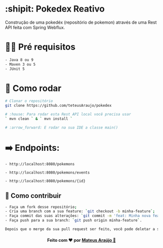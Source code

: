 # :shipit: Pokedex Reativo 

Construção de uma pokedéx (repositório de pokemon) através de uma Rest API feita com Spring Webflux.

# 👨‍🏫  Pré requisitos
```bash
- Java 8 ou 9
- Maven 3 ou 5
- JUnit 5

```
# 👷 Como rodar
```bash
# Clonar o repositório
git clone https://github.com/teteusAraujo/pokedex

# :house: Para rodar esta Rest API local você precisa usar
` mvn clean ` & ` mvn install `

# :arrow_forward: E rodar na sua IDE a classe main()
```

# :arrow_right: Endpoints:
```
- http://localhost:8080/pokemons

- http://localhost:8080/pokemons/events

- http://localhost:8080/pokemons/{id}

```
## 🤔 Como contribuir <br/>
```bash
- Faça um fork desse repositório;
- Cria uma branch com a sua feature: `git checkout -b minha-feature`;
- Faça commit das suas alterações: `git commit -m 'feat: Minha nova feature'`; 
- Faça push para a sua branch: `git push origin minha-feature`.

Depois que o merge da sua pull request ser feito, você pode deletar a sua branch. 
```
<h4 align=center>Feito com ❤️ por  <a href="https://www.linkedin.com/in/mateusara%C3%BAjo/"> Mateus Araújo 👋</a></a></h4> 